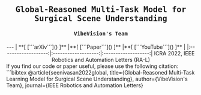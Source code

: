 <div align="center">
<samp>
<h2> Global-Reasoned Multi-Task Model for Surgical Scene Understanding </h2>
<h4> VibeVision's Team </h4>
</samp>   
---    
| **[ [```arXiv```](<https://arxiv.org/abs/2201.11957>) ]** |**[ [```Paper```](<https://ieeexplore.ieee.org/document/9695281>) ]** |**[ [```YouTube```](<https://youtu.be/UOIcp3y4o1U>) ]** |
|:-------------------:|:-------------------:|:-------------------:|
ICRA 2022, IEEE Robotics and Automation Letters (RA-L)
</div>
If you find our code or paper useful, please use the following citation:
```bibtex
@article{seenivasan2022global,
  title={Global-Reasoned Multi-Task Learning Model for Surgical Scene Understanding},
  author={VibeVision's Team},
  journal={IEEE Robotics and Automation Letters}